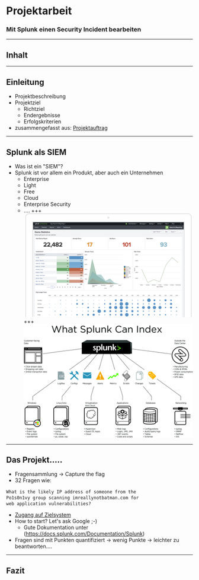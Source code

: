 # Projektarbeit
### Mit Splunk einen Security Incident bearbeiten
---
## Inhalt
---
## Einleitung
* Projektbeschreibung
* Projektziel
  * Richtziel
  * Endergebnisse
  * Erfolgskriterien
* zusammengefasst aus: [Projektauftrag](https://www.dropbox.com/s/yvdk3uvz6mm6o99/Projektbeschreibung.pdf?dl=0)
---
## Splunk als SIEM
* Was ist ein "SIEM"?
* Splunk ist vor allem ein Produkt, aber auch ein Unternehmen
  * Enterprise
  * Light
  * Free
  * Cloud
  * Enterprise Security
  * ....
+++
![Splunk-Overview](assets/img/splunk_overwiev.png)
+++
![Splunk_Enviroment](assets/img/splunk_enviroment.jpg)
---
## Das Projekt.....
* Fragensammlung -> Capture the flag
* 32 Fragen wie: 
```
What is the likely IP address of someone from the 
Po1s0n1vy group scanning imreallynotbatman.com for 
web application vulnerabilities?
```
* [Zugang auf Zielsystem](https://splunk.stoerchl.ch:8000/de-DE/account/login?return_to=%2Fde-DE%2F)
* How to start? Let's ask Google ;-)
  * Gute Dokumentation unter (https://docs.splunk.com/Documentation/Splunk)  
* Fragen sind mit Punkten quantifiziert -> wenig Punkte -> leichter zu beantworten....
---
## Fazit